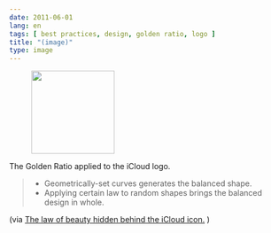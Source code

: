 ```yaml
---
date: 2011-06-01
lang: en
tags: [ best practices, design, golden ratio, logo ]
title: "(image)"
type: image
---
```


<figure>
<a
href="https://hugo.ferreira.cc/the-golden-ratio-applied-to-the-icloud-logo/attachment/763/"
rel="attachment"><img
src="/wp-content/uploads/2011/06/tumblr_m3t0k9F4Pb1qz82meo1_540-150x150.jpg"
srcset="/wp-content/uploads/2011/06/tumblr_m3t0k9F4Pb1qz82meo1_540-150x150.jpg 150w, /wp-content/uploads/2011/06/tumblr_m3t0k9F4Pb1qz82meo1_540-300x300.jpg 300w, /wp-content/uploads/2011/06/tumblr_m3t0k9F4Pb1qz82meo1_540.jpg 510w"
sizes="(max-width: 150px) 100vw, 150px" width="150" height="150" /></a></figure>

The Golden Ratio applied to the iCloud logo.

> -   Geometrically-set curves generates the balanced shape.
> -   Applying certain law to random shapes brings the balanced design
>     in whole.

(via [The law of beauty hidden behind the iCloud
icon.](http://stam-design-stam.blogspot.pt/2011/06/law-of-beauty-hidden-behind-icloud-icon.html)
)

